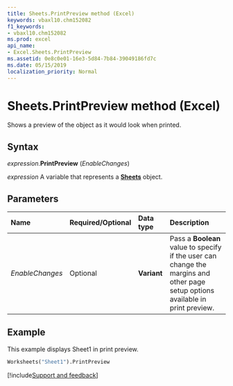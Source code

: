 ```yaml
---
title: Sheets.PrintPreview method (Excel)
keywords: vbaxl10.chm152082
f1_keywords:
- vbaxl10.chm152082
ms.prod: excel
api_name:
- Excel.Sheets.PrintPreview
ms.assetid: 0e8c0e01-16e3-5d84-7b84-39049186fd7c
ms.date: 05/15/2019
localization_priority: Normal
---
```



# Sheets.PrintPreview method (Excel)

Shows a preview of the object as it would look when printed.


## Syntax

_expression_.**PrintPreview** (_EnableChanges_)

_expression_ A variable that represents a **[Sheets](Excel.Sheets.md)** object.


## Parameters

|Name|Required/Optional|Data type|Description|
|:-----|:-----|:-----|:-----|
| _EnableChanges_|Optional| **Variant**|Pass a **Boolean** value to specify if the user can change the margins and other page setup options available in print preview.|

## Example

This example displays Sheet1 in print preview.

```vb
Worksheets("Sheet1").PrintPreview
```




[!include[Support and feedback](~/includes/feedback-boilerplate.md)]
